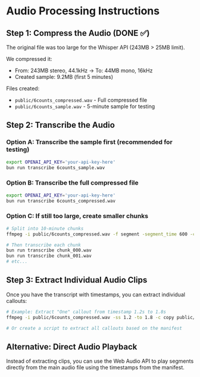# Audio Processing Instructions

## Step 1: Compress the Audio (DONE ✅)
The original file was too large for the Whisper API (243MB > 25MB limit).

We compressed it:
- From: 243MB stereo, 44.1kHz → To: 44MB mono, 16kHz
- Created sample: 9.2MB (first 5 minutes)

Files created:
- `public/6counts_compressed.wav` - Full compressed file
- `public/6counts_sample.wav` - 5-minute sample for testing

## Step 2: Transcribe the Audio

### Option A: Transcribe the sample first (recommended for testing)
```bash
export OPENAI_API_KEY='your-api-key-here'
bun run transcribe 6counts_sample.wav
```

### Option B: Transcribe the full compressed file
```bash
export OPENAI_API_KEY='your-api-key-here'
bun run transcribe 6counts_compressed.wav
```

### Option C: If still too large, create smaller chunks
```bash
# Split into 10-minute chunks
ffmpeg -i public/6counts_compressed.wav -f segment -segment_time 600 -c copy public/chunk_%03d.wav

# Then transcribe each chunk
bun run transcribe chunk_000.wav
bun run transcribe chunk_001.wav
# etc...
```

## Step 3: Extract Individual Audio Clips

Once you have the transcript with timestamps, you can extract individual callouts:

```bash
# Example: Extract "One" callout from timestamp 1.2s to 1.8s
ffmpeg -i public/6counts_compressed.wav -ss 1.2 -to 1.8 -c copy public/audio/count-1.wav

# Or create a script to extract all callouts based on the manifest
```

## Alternative: Direct Audio Playback

Instead of extracting clips, you can use the Web Audio API to play segments directly from the main audio file using the timestamps from the manifest.